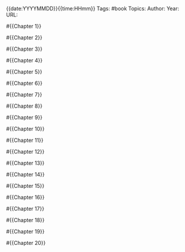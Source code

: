 {{date:YYYYMMDD}}{{time:HHmm}}
Tags: #book
Topics: 
Author: 
Year: 
URL: 

#{{Chapter 1}}

#{{Chapter 2}}

#{{Chapter 3}}

#{{Chapter 4}}

#{{Chapter 5}}

#{{Chapter 6}}

#{{Chapter 7}}

#{{Chapter 8}}

#{{Chapter 9}}

#{{Chapter 10}}

#{{Chapter 11}}

#{{Chapter 12}}

#{{Chapter 13}}

#{{Chapter 14}}

#{{Chapter 15}}

#{{Chapter 16}}

#{{Chapter 17}}

#{{Chapter 18}}

#{{Chapter 19}}

#{{Chapter 20}}
